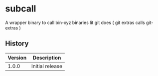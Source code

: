 # subcall

A wrapper binary  to call bin-xyz binaries lit git does ( git extras calls git-extras )

## History

|Version|Description|
|---|---|
|1.0.0|Initial release|